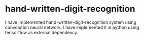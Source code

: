 # hand-written-digit-recognition

I have implemented hand-written-digit-recognition system using convolution neural network. I have implemented it in python using tensorflow as external dependency.
